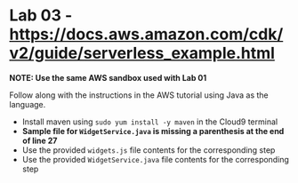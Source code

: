 # Lab 03 - https://docs.aws.amazon.com/cdk/v2/guide/serverless_example.html

**NOTE: Use the same AWS sandbox used with Lab 01**

Follow along with the instructions in the AWS tutorial using Java as the language.

* Install maven using `sudo yum install -y maven` in the Cloud9 terminal
* **Sample file for `WidgetService.java` is missing a parenthesis at the end of line 27**
* Use the provided `widgets.js` file contents for the corresponding step
* Use the provided `WidgetService.java` file contents for the corresponding step
